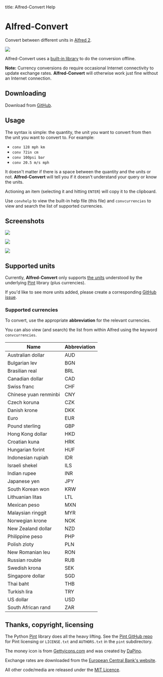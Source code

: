 title: Alfred-Convert Help

# Alfred-Convert #

Convert between different units in [Alfred 2](http://www.alfredapp.com/).

![](https://raw.github.com/deanishe/alfred-convert/master/screenshot1.png "")

Alfred-Convert uses a [built-in library](http://pint.readthedocs.org/en/latest/index.html) to do the conversion offline.

**Note:** Currency conversions do require occasional Internet connectivity to update exchange rates. **Alfred-Convert** will otherwise work just fine without an Internet connection.

## Downloading ##

Download from [GitHub](https://github.com/deanishe/alfred-convert/blob/master/Convert.alfredworkflow?raw=true).

## Usage ##

The syntax is simple: the quantity, the unit you want to convert from then the unit you want to convert to. For example:

- `conv 128 mph km`
- `conv 72in cm`
- `conv 100psi bar`
- `conv 20.5 m/s mph`

It doesn't matter if there is a space between the quantity and the units or not. **Alfred-Convert** will tell you if it doesn't understand your query or know the units.

Actioning an item (selecting it and hitting `ENTER`) will copy it to the clipboard.

Use `convhelp` to view the built-in help file (this file) and `convcurrencies` to view and search the list of supported currencies.

## Screenshots ##

![](https://raw.github.com/deanishe/alfred-convert/master/screenshot1.png "")

![](https://raw.github.com/deanishe/alfred-convert/master/screenshot2.png "")

![](https://raw.github.com/deanishe/alfred-convert/master/screenshot3.png "")

## Supported units ##

Currently, **Alfred-Convert** only supports [the units](https://raw.github.com/deanishe/alfred-convert/master/src/pint/default_en.txt) understood by the underlying [Pint](http://pint.readthedocs.org/en/latest/index.html) library (plus currencies).

If you'd like to see more units added, please create a corresponding [GitHub issue](https://github.com/deanishe/alfred-convert/issues).

### Supported currencies ###

To convert, use the appropriate **abbreviation** for the relevant currencies.

You can also view (and search) the list from within Alfred using the keyword `convcurrencies`.

|          Name         | Abbreviation |
|-----------------------|--------------|
| Australian dollar     | AUD          |
| Bulgarian lev         | BGN          |
| Brasilian real        | BRL          |
| Canadian dollar       | CAD          |
| Swiss franc           | CHF          |
| Chinese yuan renminbi | CNY          |
| Czech koruna          | CZK          |
| Danish krone          | DKK          |
| Euro                  | EUR          |
| Pound sterling        | GBP          |
| Hong Kong dollar      | HKD          |
| Croatian kuna         | HRK          |
| Hungarian forint      | HUF          |
| Indonesian rupiah     | IDR          |
| Israeli shekel        | ILS          |
| Indian rupee          | INR          |
| Japanese yen          | JPY          |
| South Korean won      | KRW          |
| Lithuanian litas      | LTL          |
| Mexican peso          | MXN          |
| Malaysian ringgit     | MYR          |
| Norwegian krone       | NOK          |
| New Zealand dollar    | NZD          |
| Philippine peso       | PHP          |
| Polish zloty          | PLN          |
| New Romanian leu      | RON          |
| Russian rouble        | RUB          |
| Swedish krona         | SEK          |
| Singapore dollar      | SGD          |
| Thai baht             | THB          |
| Turkish lira          | TRY          |
| US dollar             | USD          |
| South African rand    | ZAR          |

## Thanks, copyright, licensing ##

The Python [Pint](http://pint.readthedocs.org/en/latest/index.html) library does all the heavy lifting. See the [Pint GitHub repo](https://github.com/hgrecco/pint) for Pint licensing or `LICENSE.txt` and `AUTHORS.txt` in the `pint` subdirectory.

The money icon is from [Gettyicons.com](http://www.gettyicons.com/free-icon/105/money-icon-set/free-money-icon-png/) and was created by [DaPino](http://www.dapino-colada.nl/).

Exchange rates are downloaded from the [European Central Bank's website](http://www.ecb.europa.eu/stats/exchange/eurofxref/html/index.en.html).

All other code/media are released under the [MIT Licence](http://opensource.org/licenses/MIT).
